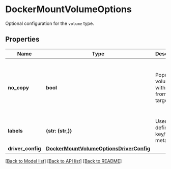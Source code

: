 # DockerMountVolumeOptions

Optional configuration for the `volume` type.

## Properties
Name | Type | Description | Notes
------------ | ------------- | ------------- | -------------
**no_copy** | **bool** | Populate volume with data from the target. | [optional]  if omitted the server will use the default value of False
**labels** | **{str: (str,)}** | User-defined key/value metadata. | [optional] 
**driver_config** | [**DockerMountVolumeOptionsDriverConfig**](DockerMountVolumeOptionsDriverConfig.md) |  | [optional] 

[[Back to Model list]](../README.md#documentation-for-models) [[Back to API list]](../README.md#documentation-for-api-endpoints) [[Back to README]](../README.md)


